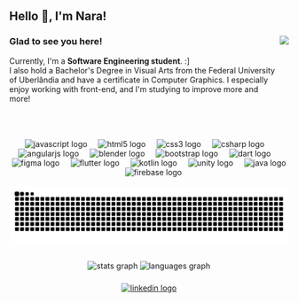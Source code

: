 <h2 align="left">Hello 👋, I'm Nara!</h2>

###
<img src="https://media3.giphy.com/media/v1.Y2lkPTc5MGI3NjExbnljeWx4cGk1eGMxeGtocTR1M2VjemM2aHAwNGxpc2QzMDF1YWFkayZlcD12MV9pbnRlcm5hbF9naWZfYnlfaWQmY3Q9Zw/31okQMieMOiOw3m2XU/giphy.gif" align="right" height="170" />
<p align="left">
  <h3> Glad to see you here! </h3>
  Currently, I'm a <b>Software Engineering student</b>. :]<br>I also hold a Bachelor's Degree in Visual Arts from the Federal University of Uberlândia and have a certificate in Computer Graphics. I especially enjoy working with front-end, and I'm studying to improve more and more!
</p>
<br>
<br>
<br>


<div align="center">
  <img src="https://cdn.jsdelivr.net/gh/devicons/devicon/icons/javascript/javascript-original.svg" height="30" alt="javascript logo"  />
  <img width="12" />
  <img src="https://cdn.jsdelivr.net/gh/devicons/devicon/icons/html5/html5-original.svg" height="30" alt="html5 logo"  />
  <img width="12" />
  <img src="https://cdn.jsdelivr.net/gh/devicons/devicon/icons/css3/css3-original.svg" height="30" alt="css3 logo"  />
  <img width="12" />
  <img src="https://cdn.jsdelivr.net/gh/devicons/devicon/icons/csharp/csharp-original.svg" height="30" alt="csharp logo"  />
  <img width="12" />
  <img src="https://cdn.jsdelivr.net/gh/devicons/devicon/icons/angularjs/angularjs-original.svg" height="30" alt="angularjs logo"  />
  <img width="12" />
  <img src="https://cdn.jsdelivr.net/gh/devicons/devicon/icons/blender/blender-original.svg" height="30" alt="blender logo"  />
  <img width="12" />
  <img src="https://cdn.jsdelivr.net/gh/devicons/devicon/icons/bootstrap/bootstrap-original.svg" height="30" alt="bootstrap logo"  />
  <img width="12" />
  <img src="https://cdn.jsdelivr.net/gh/devicons/devicon/icons/dart/dart-original.svg" height="30" alt="dart logo"  />
  <img width="12" />
  <img src="https://cdn.jsdelivr.net/gh/devicons/devicon/icons/figma/figma-original.svg" height="30" alt="figma logo"  />
  <img width="12" />
  <img src="https://cdn.jsdelivr.net/gh/devicons/devicon/icons/flutter/flutter-original.svg" height="30" alt="flutter logo"  />
  <img width="12" />
  <img src="https://cdn.jsdelivr.net/gh/devicons/devicon/icons/kotlin/kotlin-original.svg" height="30" alt="kotlin logo"  />
  <img width="12" />
  <img src="https://cdn.jsdelivr.net/gh/devicons/devicon/icons/unity/unity-original.svg" height="30" alt="unity logo"  />
  <img width="12" />
  <img src="https://cdn.jsdelivr.net/gh/devicons/devicon/icons/java/java-original.svg" height="30" alt="java logo"  />
  <img width="12" />
  <img src="https://cdn.jsdelivr.net/gh/devicons/devicon/icons/firebase/firebase-plain.svg" height="30" alt="firebase logo"  />
</div>

<br clear="both">
<div align="center">
<picture>
  <source media="(prefers-color-scheme: dark)" srcset="https://raw.githubusercontent.com/NaraCaroline/NaraCaroline/output/github-snake-dark.svg" />
  <source media="(prefers-color-scheme: light)" srcset="https://raw.githubusercontent.com/NaraCaroline/NaraCaroline/output/github-snake.svg" />
  <img alt="github-snake" src="https://raw.githubusercontent.com/NaraCaroline/NaraCaroline/output/github-snake.svg" />
</picture>
</div>

###


###

<div align="center">
  <img src="https://github-readme-stats.vercel.app/api?username=NaraCaroline&hide_title=false&hide_rank=false&show_icons=true&include_all_commits=true&count_private=true&disable_animations=false&theme=outrun&locale=en&hide_border=false" height="150" alt="stats graph"  />
  <img src="https://github-readme-stats.vercel.app/api/top-langs?username=NaraCaroline&locale=en&hide_title=false&layout=compact&card_width=320&langs_count=5&theme=outrun&hide_border=false" height="150" alt="languages graph"  />
</div>

###

<div align="center">
  <a href="https://www.linkedin.com/in/naracaroline/" target="_blank">
    <img src="https://img.shields.io/static/v1?message=LinkedIn&logo=linkedin&label=&color=0077B5&logoColor=white&labelColor=&style=for-the-badge" height="35" alt="linkedin logo"  />
  </a>
</div>
